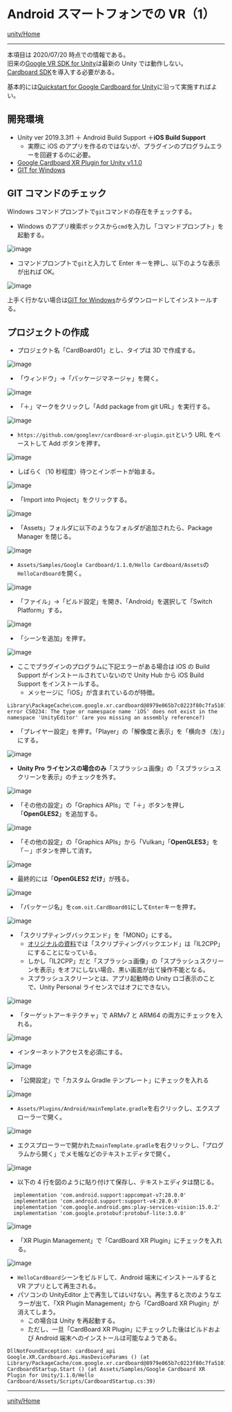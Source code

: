 # Android スマートフォンでの VR（1）

[unity/Home](./Home.md)

---

本項目は 2020/07/20 時点での情報である。  
旧来の[Google VR SDK for Unity](https://developers.google.com/vr/develop/unity/get-started-android)は最新の Unity では動作しない。  
[Cardboard SDK](https://developers.google.com/cardboard)を導入する必要がある。

基本的には[Quickstart for Google Cardboard for Unity](https://developers.google.com/cardboard/develop/unity/quickstart)に沿って実施すればよい。

## 開発環境

- Unity ver 2019.3.3f1 ＋ Android Build Support ＋**iOS Build Support**
  - 実際に iOS のアプリを作るのではないが、プラグインのプログラムエラーを回避するのに必要。
- [Google Cardboard XR Plugin for Unity v1.1.0](https://github.com/googlevr/cardboard-xr-plugin)
- [GIT for Windows](https://gitforwindows.org/)

## GIT コマンドのチェック

Windows コマンドプロンプトで`git`コマンドの存在をチェックする。

- Windows のアプリ検索ボックスから`cmd`を入力し「コマンドプロンプト」を起動する。

![image](./unity_vr_01/image16.png)

- コマンドプロンプトで`git`と入力して Enter キーを押し、以下のような表示が出れば OK。

![image](./unity_vr_01/image21.png)

上手く行かない場合は[GIT for Windows](https://gitforwindows.org/)からダウンロードしてインストールする。

## プロジェクトの作成

- プロジェクト名「CardBoard01」とし、タイプは 3D で作成する。

![image](./unity_vr_01/image7.png)

- 「ウィンドウ」→「パッケージマネージャ」を開く。

![image](./unity_vr_01/image3.png)

- 「＋」マークをクリックし「Add package from git URL」を実行する。

![image](./unity_vr_01/image19.png)

- `https://github.com/googlevr/cardboard-xr-plugin.git`という URL をペーストして Add ボタンを押す。

![image](./unity_vr_01/image20.png)

- しばらく（10 秒程度）待つとインポートが始まる。

![image](./unity_vr_01/image15.png)

- 「Import into Project」をクリックする。

![image](./unity_vr_01/image18.png)

- 「Assets」フォルダに以下のようなフォルダが追加されたら、Package Manager を閉じる。

![image](./unity_vr_01/image12.png)

- `Assets/Samples/Google Cardboard/1.1.0/Hello Cardboard/Assets`の`HelloCardboard`を開く。

![image](./unity_vr_01/image17.png)

- 「ファイル」→「ビルド設定」を開き、「Android」を選択して「Switch Platform」する。

![image](./unity_vr_01/image24.png)

- 「シーンを追加」を押す。

![image](./unity_vr_01/image8.png)

- ここでプラグインのプログラムに下記エラーがある場合は iOS の Build Support がインストールされていないので Unity Hub から iOS Build Support をインストールする。
  - メッセージに「iOS」が含まれているのが特徴。

```text
Library\PackageCache\com.google.xr.cardboard@8979e065b7c0223f80c7fa5101ffc696f28bf2eb\Editor\BuildPostProcessor.cs(27,23): error CS0234: The type or namespace name 'iOS' does not exist in the namespace 'UnityEditor' (are you missing an assembly reference?)
```

- 「プレイヤー設定」を押す。「Player」の「解像度と表示」を「横向き（左）」にする。

![image](./unity_vr_01/image4.png)

- **Unity Pro ライセンスの場合のみ**「スプラッシュ画像」の「スプラッシュスクリーンを表示」のチェックを外す。

![image](./unity_vr_01/image27.png)

- 「その他の設定」の「Graphics APIs」で「＋」ボタンを押し「**OpenGLES2**」を追加する。

![image](./unity_vr_01/image10.png)

- 「その他の設定」の「Graphics APIs」から「Vulkan」「**OpenGLES3**」を「－」ボタンを押して消す。

![image](./unity_vr_01/image11.png)

- 最終的には「**OpenGLES2 だけ**」が残る。

![image](./unity_vr_01/image1.png)

- 「パッケージ名」を`com.oit.CardBoard01`にして`Enter`キーを押す。

![image](./unity_vr_01/image25.png)

- 「スクリプティングバックエンド」を「MONO」にする。
  - [オリジナルの資料](https://developers.google.com/cardboard/develop/unity/quickstart#other_settings)では「スクリプティングバックエンド」は「IL2CPP」にすることになっている。
  - しかし「IL2CPP」だと「スプラッシュ画像」の「スプラッシュスクリーンを表示」をオフにしない場合、黒い画面が出て操作不能となる。
  - スプラッシュスクリーンとは、アプリ起動時の Unity ロゴ表示のことで、Unity Personal ライセンスではオフにできない。

![image](./unity_vr_01/image28.png)

<!-- ![image](./unity_vr_01/image9.png) -->

- 「ターゲットアーキテクチャ」で ARMv7 と ARM64 の両方にチェックを入れる。

![image](./unity_vr_01/image23.png)

- インターネットアクセスを必須にする。

![image](./unity_vr_01/image22.png)

- 「公開設定」で「カスタム Gradle テンプレート」にチェックを入れる

![image](./unity_vr_01/image5.png)

- `Assets/Plugins/Android/mainTemplate.gradle`を右クリックし、エクスプローラーで開く。

![image](./unity_vr_01/image14.png)

- エクスプローラーで開かれた`mainTemplate.gradle`を右クリックし、「プログラムから開く」でメモ帳などのテキストエディタで開く。

![image](./unity_vr_01/image6.png)

- 以下の 4 行を図のように貼り付けて保存し、テキストエディタは閉じる。

```text
  implementation 'com.android.support:appcompat-v7:28.0.0'
  implementation 'com.android.support:support-v4:28.0.0'
  implementation 'com.google.android.gms:play-services-vision:15.0.2'
  implementation 'com.google.protobuf:protobuf-lite:3.0.0'
```

![image](./unity_vr_01/image2.png)

- 「XR Plugin Management」で「CardBoard XR Plugin」にチェックを入れる。

![image](./unity_vr_01/image26.png)

- `HelloCardBoard`シーンをビルドして、Android 端末にインストールすると VR アプリとして再生される。
- パソコンの UnityEditor 上で再生してはいけない。再生すると次のようなエラーが出て、「XR Plugin Management」から「CardBoard XR Plugin」が消えてしまう。
  - この場合は Unity を再起動する。
  - ただし、一旦「CardBoard XR Plugin」にチェックした後はビルドおよび Android 端末へのインストールは可能なようである。

```text
DllNotFoundException: cardboard_api
Google.XR.Cardboard.Api.HasDeviceParams () (at Library/PackageCache/com.google.xr.cardboard@8979e065b7c0223f80c7fa5101ffc696f28bf2eb/Runtime/Api.cs:101)
CardboardStartup.Start () (at Assets/Samples/Google Cardboard XR Plugin for Unity/1.1.0/Hello Cardboard/Assets/Scripts/CardboardStartup.cs:39)
```

---

[unity/Home](./Home.md)
